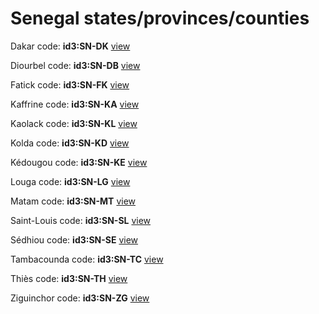 # Senegal states/provinces/counties
Dakar     code: **id3:SN-DK**     [view](../export/geojson/medium/id3/sn/dk.geojson)     


Diourbel     code: **id3:SN-DB**     [view](../export/geojson/medium/id3/sn/db.geojson)     


Fatick     code: **id3:SN-FK**     [view](../export/geojson/medium/id3/sn/fk.geojson)     


Kaffrine     code: **id3:SN-KA**     [view](../export/geojson/medium/id3/sn/ka.geojson)     


Kaolack     code: **id3:SN-KL**     [view](../export/geojson/medium/id3/sn/kl.geojson)     


Kolda     code: **id3:SN-KD**     [view](../export/geojson/medium/id3/sn/kd.geojson)     


Kédougou     code: **id3:SN-KE**     [view](../export/geojson/medium/id3/sn/ke.geojson)     


Louga     code: **id3:SN-LG**     [view](../export/geojson/medium/id3/sn/lg.geojson)     


Matam     code: **id3:SN-MT**     [view](../export/geojson/medium/id3/sn/mt.geojson)     


Saint-Louis     code: **id3:SN-SL**     [view](../export/geojson/medium/id3/sn/sl.geojson)     


Sédhiou     code: **id3:SN-SE**     [view](../export/geojson/medium/id3/sn/se.geojson)     


Tambacounda     code: **id3:SN-TC**     [view](../export/geojson/medium/id3/sn/tc.geojson)     


Thiès     code: **id3:SN-TH**     [view](../export/geojson/medium/id3/sn/th.geojson)     


Ziguinchor     code: **id3:SN-ZG**     [view](../export/geojson/medium/id3/sn/zg.geojson)     

